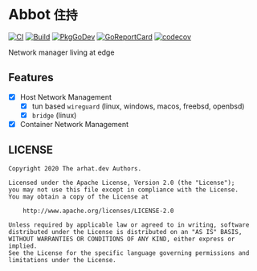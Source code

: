 # Abbot `住持`

[![CI](https://github.com/arhat-dev/abbot/workflows/CI/badge.svg)](https://github.com/arhat-dev/abbot/actions?query=workflow%3ACI)
[![Build](https://github.com/arhat-dev/abbot/workflows/Build/badge.svg)](https://github.com/arhat-dev/abbot/actions?query=workflow%3ABuild)
[![PkgGoDev](https://pkg.go.dev/badge/arhat.dev/abbot)](https://pkg.go.dev/arhat.dev/abbot)
[![GoReportCard](https://goreportcard.com/badge/arhat.dev/abbot)](https://goreportcard.com/report/arhat.dev/abbot)
[![codecov](https://codecov.io/gh/arhat-dev/abbot/branch/master/graph/badge.svg)](https://codecov.io/gh/arhat-dev/abbot)

Network manager living at edge

## Features

- [x] Host Network Management
  - [x] tun based `wireguard` (linux, windows, macos, freebsd, openbsd)
  - [x] `bridge` (linux)
- [x] Container Network Management

## LICENSE

```text
Copyright 2020 The arhat.dev Authors.

Licensed under the Apache License, Version 2.0 (the "License");
you may not use this file except in compliance with the License.
You may obtain a copy of the License at

    http://www.apache.org/licenses/LICENSE-2.0

Unless required by applicable law or agreed to in writing, software
distributed under the License is distributed on an "AS IS" BASIS,
WITHOUT WARRANTIES OR CONDITIONS OF ANY KIND, either express or implied.
See the License for the specific language governing permissions and
limitations under the License.
```
